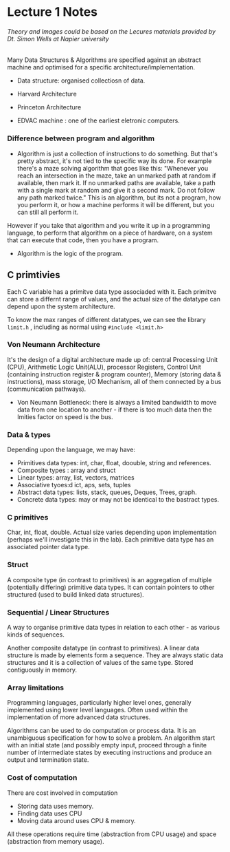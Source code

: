 # Lecture 1 Notes 
###### Theory and Images could be based on the Lecures materials provided by Dt. Simon Wells at Napier university

Many Data Structures & Algorithms are specified against an abstract machine and optimised for a specific architecture/implementation. 

* Data structure: organised collectiosn of data. 
* Harvard Architecture

* Princeton Architecture

* EDVAC machine : one of the earliest eletronic computers. 

### Difference between program and algorithm 

* Algorithm is just a collection of instructions to do something. But that's pretty abstract, it's not tied to the specific way its done. For example there's a maze solving algorithm that goes like this: "Whenever you reach an intersection in the maze, take an unmarked path at random if available, then mark it. If no unmarked paths are available, take a path with a single mark at random and give it a second mark. Do not follow any path marked twice." This is an algorithm, but its not a program, how you perform it, or how a machine performs it will be different, but you can still all perform it.

However if you take that algorithm and you write it up in a programming language, to perform that algorithm on a piece of hardware, on a system that can execute that code, then you have a program.

* Algorithm is the logic of the program.

## C primtivies

Each C variable has a primitve data type associaded with it. Each primitve can store a differnt range of values, and the actual size of the datatype can depend upon the system architecture.

To know the max ranges of different datatypes, we can see the library ```limit.h``` , including as normal using ```#include <limit.h>```

### Von Neumann Architecture

It's the design of a digital architecture made up of: central Processing Unit (CPU), Arithmetic Logic Unit(ALU), processor Registers, Control Unit (containing instruction register & program counter), Memory (storing data & instructions), mass storage, I/O Mechanism, all of them connected by a bus (communication pathways). 

* Von Neumann Bottleneck: there is always a limited bandwidth to move data from one location to another - if there is too much data then the lmities factor on speed is the bus. 


### Data & types

Depending upon the language, we may have:
* Primitives data types: int, char, float, doouble, string and references.
* Composite types : array and struct 
* Linear types: array, list, vectors, matrices
* Associative tyoes:d ict, aps, sets, tuples
* Abstract data types: lists, stack, queues, Deques, Trees, graph.
* Concrete data types: may or may not be identical to the bastract types. 

### C primitives

Char, int, float, double. Actual size varies depending upon implementation (perhaps we'll investigate this in the lab). Each primitive data type has an associated pointer data type. 

### Struct

A composite type (in contrast to primitives) is an aggregation of multiple (potentially differing) primitive data types. It can contain pointers to other structured (used to build linked data structures).

### Sequential / Linear Structures

A way to organise primitive data types in relation to each other - as various kinds of sequences.

Another composite datatype (in contrast to primitives). A linear data structure is made by elements form a sequence. They are always static data structures and it is a collection of values of the same type. Stored contiguously in memory. 

### Array limitations

Programming languages, particularly higher level ones, generally implemented using lower level languages. Often used within the implementation of more advanced data structures. 

Algorithms can be used to do computation or process data. It is an unambiguous specification for how to solve a problem. An algorithm start with an initial state (and possibly empty input, proceed through a finite number of intermediate states by executing instructions and produce an output and termination state.

### Cost of computation

There are cost involved in computation
* Storing data uses memory.
*  Finding data uses CPU
* Moving data around uses CPU & memory. 

All these operations require time (abstraction from CPU usage) and space (abstraction from memory usage). 




